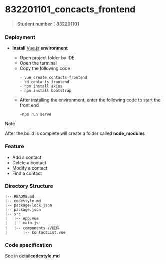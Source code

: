 # 832201101_concacts_frontend

> **Student number：832201101**



###  Deployment

- **Install** [Vue.js](https://cn.vuejs.org/) **environment**

  - Open project folder by IDE
  - Open the terminal
  - Copy the following code
     ```
    - vue create contacts-frontend
    - cd contacts-frontend
    - npm install axios
    - npm install bootstrap
     ```
  - After installing the environment, enter the following code to start the front end
    ```
    -npm run serve
    ```
  
> [!NOTE]
>
> After the build is complete will create a folder called **node_modules**



###  Feature

-  Add a contact
-  Delete a contact
-  Modify a contact
-  Find a contact



###  Directory Structure

```
|-- README.md  
|-- codestyle.md 
|-- package-lock.json
|-- package.json
|-- src
|   |-- App.vue
|   |-- main.js 
|   |-- components //组件
|       |-- ContactList.vue 
```



###  Code specification

See in detail**codestyle.md**
